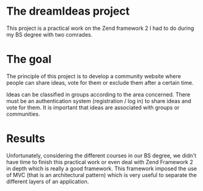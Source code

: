 # The dreamIdeas project
This project is a practical work on the Zend framework 2 I had to do during my BS degree with two comrades.

# The goal
The principle of this project is to develop a community website where people can share ideas, vote for them or exclude them after a certain time.

Ideas can be classified in groups according to the area concerned.
There must be an authentication system (registration / log in) to share ideas and vote for them.
It is important that ideas are associated with groups or communities.

# Results
Unfortunately, considering the different courses in our BS degree, we didn't have time to finish this practical work or even deal with Zend Framework 2 in depth which is really a good framework.
This framework imposed the use of MVC (that is an architectural pattern) which is very useful to separate the different layers of an application.
